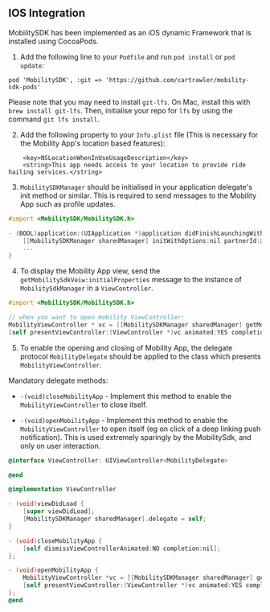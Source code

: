 ## IOS Integration

MobilitySDK has been implemented as an iOS dynamic Framework that is installed using CocoaPods.

1.  Add the following line to your `Podfile` and run `pod install` or `pod update`:

```
pod 'MobilitySDK', :git => 'https://github.com/cartrawler/mobility-sdk-pods'
```

Please note that you may need to install `git-lfs`. On Mac, install this with `brew install git-lfs`. Then, initialise your repo for `lfs` by using the command `git lfs install`.

2. Add the following property to your `Info.plist` file (This is necessary for the Mobility App's location based features):

```
    <key>NSLocationWhenInUseUsageDescription</key>
    <string>This app needs access to your location to provide ride hailing services.</string>
```

3. `MobilitySDKManager` should be initialised in your application delegate's init method or similar. This is required to send messages to the Mobility App such as profile updates.

```objectivec
#import <MobilitySDK/MobilitySDK.h>

- (BOOL)application:(UIApplication *)application didFinishLaunchingWithOptions:(NSDictionary *)launchOptions {
    [[MobilitySDKManager sharedManager] initWithOptions:nil partnerId:@"<partner-id>"];
    ...
}
```

4. To display the Mobility App view, send the `getMobilitySdkVeiw:initialProperties` message to the instance of `MobilitySdkManager` in a `ViewController`.

```objectivec
#import <MobilitySDK/MobilitySDK.h>

// when you want to open mobility ViewController:
MobilityViewController * vc = [[MobilitySDKManager sharedManager] getMobilitySdkView:nil];
[self presentViewController:(ViewController *)vc animated:YES completion:nil];
```

5. To enable the opening and closing of Mobility App, the delegate protocol `MobilityDelegate` should be applied to the class which presents `MobilityViewController`.

Mandatory delegate methods:

- `-(void)closeMobilityApp` - Implement this method to enable the `MobilityViewController` to close itself.

* `-(void)openMobilityApp` - Implement this method to enable the `MobilityViewController` to open itself (eg on click of a deep linking push notification). This is used extremely sparingly by the MobilitySdk, and only on user interaction.

```objectivec
@interface ViewController: UIViewController<MobilityDelegate>

@end

@implementation ViewController

- (void)viewDidLoad {
    [super viewDidLoad];
    [MobilitySDKManager sharedManager].delegate = self;
}

- (void)closeMobilityApp {
    [self dismissViewControllerAnimated:NO completion:nil];
};

- (void)openMobilityApp {
    MobilityViewController *vc = [[MobilitySDKManager sharedManager] getMobilitySdkView:nil];
    [self presentViewController:(ViewController *)vc animated:YES completion:nil];
};
@end
```
